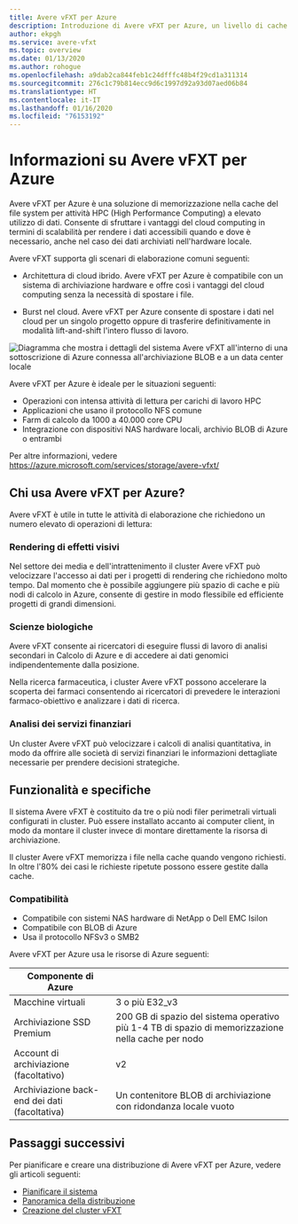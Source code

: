 ```yaml
---
title: Avere vFXT per Azure
description: Introduzione di Avere vFXT per Azure, un livello di cache cloud per HPC
author: ekpgh
ms.service: avere-vfxt
ms.topic: overview
ms.date: 01/13/2020
ms.author: rohogue
ms.openlocfilehash: a9dab2ca844feb1c24dfffc48b4f29cd1a311314
ms.sourcegitcommit: 276c1c79b814ecc9d6c1997d92a93d07aed06b84
ms.translationtype: HT
ms.contentlocale: it-IT
ms.lasthandoff: 01/16/2020
ms.locfileid: "76153192"
---
```

# <a name="what-is-avere-vfxt-for-azure"></a>Informazioni su Avere vFXT per Azure

Avere vFXT per Azure è una soluzione di memorizzazione nella cache del file system per attività HPC (High Performance Computing) a elevato utilizzo di dati. Consente di sfruttare i vantaggi del cloud computing in termini di scalabilità per rendere i dati accessibili quando e dove è necessario, anche nel caso dei dati archiviati nell'hardware locale.

Avere vFXT supporta gli scenari di elaborazione comuni seguenti:

* Architettura di cloud ibrido. Avere vFXT per Azure è compatibile con un sistema di archiviazione hardware e offre così i vantaggi del cloud computing senza la necessità di spostare i file.

* Burst nel cloud. Avere vFXT per Azure consente di spostare i dati nel cloud per un singolo progetto oppure di trasferire definitivamente in modalità lift-and-shift l'intero flusso di lavoro.

![Diagramma che mostra i dettagli del sistema Avere vFXT all'interno di una sottoscrizione di Azure connessa all'archiviazione BLOB e a un data center locale](media/avere-vfxt-hybrid.png)

Avere vFXT per Azure è ideale per le situazioni seguenti:

* Operazioni con intensa attività di lettura per carichi di lavoro HPC
* Applicazioni che usano il protocollo NFS comune
* Farm di calcolo da 1000 a 40.000 core CPU
* Integrazione con dispositivi NAS hardware locali, archivio BLOB di Azure o entrambi

Per altre informazioni, vedere <https://azure.microsoft.com/services/storage/avere-vfxt/>

## <a name="who-uses-avere-vfxt-for-azure"></a>Chi usa Avere vFXT per Azure?

Avere vFXT è utile in tutte le attività di elaborazione che richiedono un numero elevato di operazioni di lettura:

### <a name="visual-effects-rendering"></a>Rendering di effetti visivi

Nel settore dei media e dell'intrattenimento il cluster Avere vFXT può velocizzare l'accesso ai dati per i progetti di rendering che richiedono molto tempo. Dal momento che è possibile aggiungere più spazio di cache e più nodi di calcolo in Azure, consente di gestire in modo flessibile ed efficiente progetti di grandi dimensioni.

### <a name="life-sciences"></a>Scienze biologiche

Avere vFXT consente ai ricercatori di eseguire flussi di lavoro di analisi secondari in Calcolo di Azure e di accedere ai dati genomici indipendentemente dalla posizione.

Nella ricerca farmaceutica, i cluster Avere vFXT possono accelerare la scoperta dei farmaci consentendo ai ricercatori di prevedere le interazioni farmaco-obiettivo e analizzare i dati di ricerca.

### <a name="financial-services-analytics"></a>Analisi dei servizi finanziari

Un cluster Avere vFXT può velocizzare i calcoli di analisi quantitativa, in modo da offrire alle società di servizi finanziari le informazioni dettagliate necessarie per prendere decisioni strategiche.

## <a name="features-and-specifications"></a>Funzionalità e specifiche

Il sistema Avere vFXT è costituito da tre o più nodi filer perimetrali virtuali configurati in cluster. Può essere installato accanto ai computer client, in modo da montare il cluster invece di montare direttamente la risorsa di archiviazione.

Il cluster Avere vFXT memorizza i file nella cache quando vengono richiesti. In oltre l'80% dei casi le richieste ripetute possono essere gestite dalla cache.

### <a name="compatibility"></a>Compatibilità

* Compatibile con sistemi NAS hardware di NetApp o Dell EMC Isilon
* Compatibile con BLOB di Azure
* Usa il protocollo NFSv3 o SMB2

Avere vFXT per Azure usa le risorse di Azure seguenti:

|Componente di Azure|   |
|----------|-----------|
|Macchine virtuali|3 o più E32_v3|
|Archiviazione SSD Premium|200 GB di spazio del sistema operativo più 1-4 TB di spazio di memorizzazione nella cache per nodo |
|Account di archiviazione (facoltativo) |v2|
|Archiviazione back-end dei dati (facoltativa) | Un contenitore BLOB di archiviazione con ridondanza locale vuoto |

## <a name="next-steps"></a>Passaggi successivi

Per pianificare e creare una distribuzione di Avere vFXT per Azure, vedere gli articoli seguenti:

* [Pianificare il sistema](avere-vfxt-deploy-plan.md)
* [Panoramica della distribuzione](avere-vfxt-deploy-overview.md)
* [Creazione del cluster vFXT](avere-vfxt-deploy.md)
